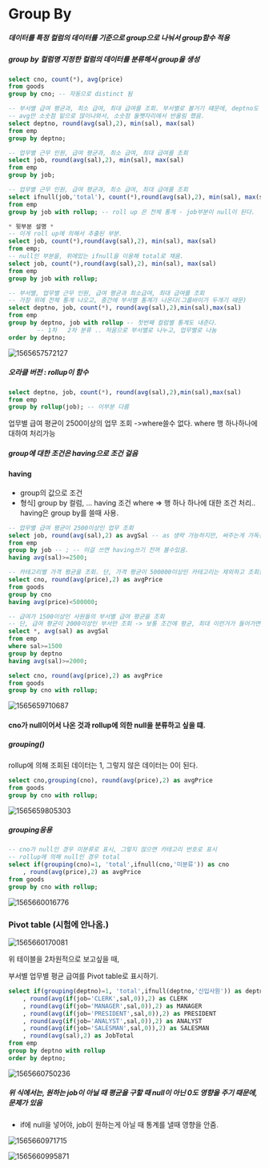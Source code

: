 # Group By

##### 데이터를 특정 컬럼의 데이터를 기준으로 group으로 나눠서 group함수 적용

##### group by 컬럼명 지정한 컬럼의 데이터를 분류해서 group을 생성

```sql
select cno, count(*), avg(price)
from goods
group by cno; -- 자동으로 distinct 됨
```



```sql
-- 부서별 급여 평균과, 최소 급여, 최대 급여를 조회. 부서별로 볼거기 떄문에, deptno도 select하기.
-- avg만 소숫점 밑으로 많이나와서, 소숫점 둘쨋자리에서 반올림 했음.
select deptno, round(avg(sal),2), min(sal), max(sal)
from emp
group by deptno;
```

```sql
-- 업무별 근무 인원, 급여 평균과, 최소 급여, 최대 급여를 조회
select job, round(avg(sal),2), min(sal), max(sal)
from emp
group by job;
```



```sql
-- 업무별 근무 인원, 급여 평균과, 최소 급여, 최대 급여를 조회
select ifnull(job,'total'), count(*),round(avg(sal),2), min(sal), max(sal)
from emp
group by job with rollup; -- roll up 은 전체 통계 - job부분이 null이 된다. 

* 윗부분 설명 *
-- 이게 roll up에 의해서 추출된 부분.
select job, count(*),round(avg(sal),2), min(sal), max(sal)
from emp;
-- null인 부분을, 위에있는 ifnull을 이용해 total로 채움.
select job, count(*),round(avg(sal),2), min(sal), max(sal)
from emp
group by job with rollup;
```



```sql
-- 부서별, 업무별 근무 인원, 급여 평균과 최소급여, 최대 급여를 조회
-- 가장 위에 전체 통계 나오고, 중간에 부서별 통계가 나온다(그룹바이가 두개기 때문)
select deptno, job, count(*), round(avg(sal),2),min(sal),max(sal)
from emp
group by deptno, job with rollup -- 첫번째 컬럼별 통계도 내준다.
		-- 1차	2차 분류 .. 처음으로 부서별로 나누고, 업무별로 나눔
order by deptno;
```



![1565657572127](C:\Users\student\AppData\Roaming\Typora\typora-user-images\1565657572127.png)

##### 오라클 버전 : rollup이 함수

```sql
select deptno, job, count(*), round(avg(sal),2),min(sal),max(sal)
from emp
group by rollup(job); -- 이부분 다름
```



업무별 급여 평균이 2500이상의 업무 조회  ->where쓸수 없다. where 행 하나하나에 대하여 처리가능

##### group에 대한 조건은 having으로 조건 걸음



#### having

- group의 값으로 조건
- 형식] group by 컬럼, ...
	   having 조건
where => 행 하나 하나에 대한 조건 처리.. having은 group by를 쓸때 사용.

```sql
-- 업무별 급여 평균이 2500이상인 업무 조회
select job, round(avg(sal),2) as avgSal -- as 생략 가능하지만, 써주는게 가독성이 좋다.
from emp
group by job -- ; -- 이걸 쓰면 having쓰기 전꺼 볼수있음.
having avg(sal)>=2500;
```

```sql
-- 카테고리별 가격 평균을 조회. 단, 가격 평균이 500000이상인 카테고리는 제외하고 조회한다.
select cno, round(avg(price),2) as avgPrice
from goods
group by cno
having avg(price)<500000;
```

```sql
-- 급여가 1500이상인 사원들의 부서별 급여 평균을 조회
-- 단, 급여 평균이 2000이상인 부서만 조회 -> 보통 조건에 평균, 최대 이런거가 들어가면 having으로 조건.
select *, avg(sal) as avgSal
from emp
where sal>=1500
group by deptno
having avg(sal)>=2000;
```



```sql
select cno, round(avg(price),2) as avgPrice
from goods
group by cno with rollup;
```

![1565659710687](C:\Users\student\AppData\Roaming\Typora\typora-user-images\1565659710687.png)

#### cno가 null이어서 나온 것과 rollup에 의한 null을 분류하고 싶을 떄.

##### grouping()

rollup에 의해 조회된 데이터는 1, 그렇지 않은 데이터는 0이 된다.

```sql
select cno,grouping(cno), round(avg(price),2) as avgPrice
from goods
group by cno with rollup;
```

![1565659805303](C:\Users\student\AppData\Roaming\Typora\typora-user-images\1565659805303.png)

##### grouping응용

```sql
-- cno가 null인 경우 미분류로 표시, 그렇지 않으면 카테고리 번호로 표시
-- rollup에 의해 null인 경우 total
select if(grouping(cno)=1, 'total',ifnull(cno,'미분류')) as cno
	, round(avg(price),2) as avgPrice
from goods
group by cno with rollup;
```

![1565660016776](C:\Users\student\AppData\Roaming\Typora\typora-user-images\1565660016776.png)



### Pivot table (시험에 안나옴.)

![1565660170081](C:\Users\student\AppData\Roaming\Typora\typora-user-images\1565660170081.png)

위 테이블을 2차원적으로 보고싶을 때,

부서별 업무별 평균 급여를 Pivot table로 표시하기.

``` sql
select if(grouping(deptno)=1, 'total',ifnull(deptno,'신입사원')) as deptno
	, round(avg(if(job='CLERK',sal,0)),2) as CLERK
    , round(avg(if(job='MANAGER',sal,0)),2) as MANAGER
    , round(avg(if(job='PRESIDENT',sal,0)),2) as PRESIDENT
    , round(avg(if(job='ANALYST',sal,0)),2) as ANALYST
    , round(avg(if(job='SALESMAN',sal,0)),2) as SALESMAN
    , round(avg(sal),2) as JobTotal
from emp
group by deptno with rollup 
order by deptno;
```

![1565660750236](C:\Users\student\AppData\Roaming\Typora\typora-user-images\1565660750236.png)

##### 위 식에서는, 원하는 job이 아닐 때 평균을 구할 때 null이 아닌 0도 영향을 주기 때문에, 문제가 있음

- if에 null을 넣어야, job이 원하는게 아닐 때 통계를 낼때 영향을 안줌.

![1565660971715](C:\Users\student\AppData\Roaming\Typora\typora-user-images\1565660971715.png)

![1565660995871](C:\Users\student\AppData\Roaming\Typora\typora-user-images\1565660995871.png)

